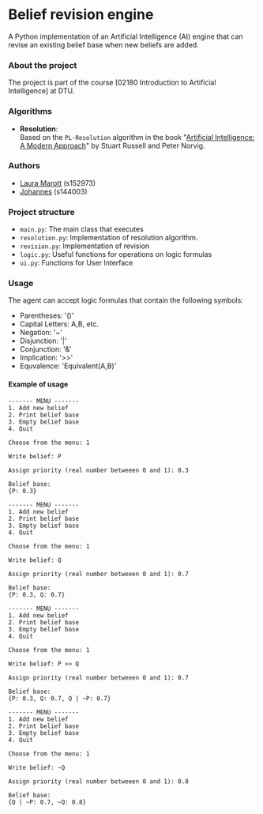 # Belief revision engine

A Python implementation of an Artificial Intelligence (AI) engine that can revise an existing belief base when new beliefs are added.

### About the project
The project is part of the course [02180 Introduction to Artificial Intelligence] at DTU.

### Algorithms

* **Resolution**:  
  Based on the `PL-Resolution` algorithm in the book "[Artificial Intelligence: A Modern Approach](http://aima.cs.berkeley.edu/)" by Stuart Russell and Peter Norvig. 

### Authors

* [Laura Marott](https://github.com/LauraMarott) (s152973)
* [Johannes](https://github.com/johannesemme) (s144003)

### Project structure
* `main.py`: The main class that executes
* `resolution.py`: Implementation of resolution algorithm.
* `revision.py`: Implementation of revision
* `logic.py`: Useful functions for operations on logic formulas
* `ui.py`: Functions for User Interface

### Usage

The agent can accept logic formulas that contain the following symbols:
* Parentheses: '()'
* Capital Letters: A,B, etc.
* Negation: '~'
* Disjunction: '|'
* Conjunction: '&'
* Implication: '>>'
* Equvalence: 'Equivalent(A,B)'

#### Example of usage
```
------- MENU -------
1. Add new belief
2. Print belief base
3. Empty belief base
4. Quit

Choose from the menu: 1

Write belief: P

Assign priority (real number betweeen 0 and 1): 0.3

Belief base: 
{P: 0.3}

------- MENU -------
1. Add new belief
2. Print belief base
3. Empty belief base
4. Quit

Choose from the menu: 1

Write belief: Q

Assign priority (real number betweeen 0 and 1): 0.7

Belief base: 
{P: 0.3, Q: 0.7}

------- MENU -------
1. Add new belief
2. Print belief base
3. Empty belief base
4. Quit

Choose from the menu: 1

Write belief: P >> Q

Assign priority (real number betweeen 0 and 1): 0.7

Belief base: 
{P: 0.3, Q: 0.7, Q | ~P: 0.7}

------- MENU -------
1. Add new belief
2. Print belief base
3. Empty belief base
4. Quit

Choose from the menu: 1

Write belief: ~Q

Assign priority (real number betweeen 0 and 1): 0.8

Belief base: 
{Q | ~P: 0.7, ~Q: 0.8}

```
